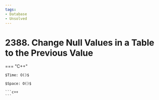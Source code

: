 ```yaml
---
tags:
- Database
- Unsolved
---
```



# 2388. Change Null Values in a Table to the Previous Value

=== "C++"

    $Time: O()$

    $Space: O()$

    ```c++
    ```